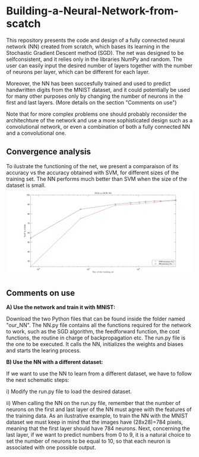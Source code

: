 # Building-a-Neural-Network-from-scatch
This repository presents the code and design of a fully connected neural network (NN) created from scratch, which bases its learning in the Stochastic Gradient Descent method (SGD). The net was designed to be selfconsistent, and it relies only in the libraries NumPy and random. The user can easily input the desired number of layers together with the number of neurons per layer, which can be different for each layer.

Moreover, the NN has been succesfully trained and used to predict handwritten digits from the MNIST dataset, and it could potentially be used for many other purposes only by changing the number of neurons in the first and last layers. (More details on the section "Comments on use")

Note that for more complex problems one should probably reconsider the architechture of the network and use a more sophisticated design such as a convolutional network, or even a combination of both a fully connected NN and a convolutional one.

## Convergence analysis
To ilustrate the functioning of the net, we present a comparaison of its accuracy vs the accuracy obtained with SVM, for different sizes of the training set. The NN performs much better than SVM when the size of the dataset is small.
![NN vs SVM](our_NN/figures/svm_vs_nn.jpg)

## Comments on use
**A) Use the network and train it with MNIST:**

Download the two Python files that can be found inside the folder named "our_NN". The NN.py file contains all the functions required for the network to work, such as the SGD algorithm, the feedforward function, the cost functions, the routine in charge of backpropagation etc. The run.py file is the one to be executed. It calls the NN, initializes the weights and biases and starts the learing process. 

**B) Use the NN with a different dataset:**

If we want to use the NN to learn from a different dataset, we have to follow the next schematic steps:

i) Modify the run.py file to load the desired dataset.

ii) When calling the NN on the run.py file, remember that the number of neurons on the first and last layer of the NN must agree with the features of the training data. As an ilustrative example, to train the NN with the MNIST dataset we must keep in mind that the images have (28x28)=784 pixels, meaning that the first layer should have 784 neurons. Next, concerning the last layer, if we want to predict numbers from 0 to 9, it is a natural choice to set the number of neurons to be equal to 10, so that each neuron is associated with one possible output. 
